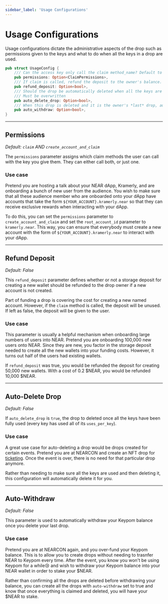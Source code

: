 ```yaml
---
sidebar_label: 'Usage Configurations'
---
```

# Usage Configurations
Usage configurations dictate the administrative aspects of the drop such as permissions given to the keys and what to do when all the keys in a drop are used. 

``` rust
pub struct UsageConfig {
    /// Can the access key only call the claim method_name? Default to both method_name callable
    pub permissions: Option<ClaimPermissions>,
    /// If claim is called, refund the deposit to the owner's balance. If None, default to false.
    pub refund_deposit: Option<bool>,
    /// Should the drop be automatically deleted when all the keys are used? This is defaulted to false and
    /// Must be overwritten
    pub auto_delete_drop: Option<bool>,
    /// When this drop is deleted and it is the owner's *last* drop, automatically withdraw their balance.
    pub auto_withdraw: Option<bool>,
}
```  

---

## Permissions
*Default: `claim` AND `create_account_and_claim`*  

The `permissions` parameter assigns which claim methods the user can call with the key you give them. They can either call both, or just one. 

### Use case
Pretend you are hosting a talk about your NEAR dApp, Kramerly, and are onboarding a bunch of new user from the audience. You wish to make sure that all these audience member who are onboarded onto your dApp have accounts that take the form `${YOUR_ACCOUNT}.kramerly.near` so that they can receive exclusive rewards when interacting with your dApp.

To do this, you can set the `permissions` parameter to `create_account_and_claim` and set the `root_account_id` parameter to `kramerly.near`. This way, you can ensure that everybody must create a new account with the form of `${YOUR_ACCOUNT}.kramerly.near` to interact with your dApp.  

---

## Refund Deposit
*Default: False*  

This `refund_deposit` parameter defines whether or not a storage deposit for creating a new wallet should be refunded to the drop owner if a new account is not created.

Part of funding a drop is covering the cost for creating a new named account. However, if the `claim` method is called, the deposit will be unused. If left as false, the deposit will be given to the user.

### Use case
This parameter is usually a helpful mechanism when onboarding large numbers of users into NEAR. Pretend you are onboarding 100,000 new users onto NEAR. Since they are new, you factor in the storage deposit needed to create all the new wallets into your funding costs. However, it turns out half of the users had existing wallets. 

If `refund_deposit` was true, you would be refunded the deposit for creating 50,000 new wallets. With a cost of 0.2 $NEAR, you would be refunded 10,000 $NEAR.   

---

## Auto-Delete Drop 
*Default: False*  

If `auto_delete_drop` is `true`, the drop to deleted once all the keys have been fully used (every key has used all of its `uses_per_key`).

### Use case
A great use case for auto-deleting a drop would be drops created for certain events. Pretend you are at NEARCON and create an NFT drop for [ticketing](../../../../Tutorials/Advanced/ticketing/concept.md). Once the event is over, there is no need for that particular drop anymore.

Rather than needing to make sure all the keys are used and then deleting it, this configuration will automatically delete it for you.  

---

## Auto-Withdraw
*Default: False*  

This parameter is used to automatically withdraw your Keypom balance once you delete your last drop.

### Use case
Pretend you are at NEARCON again, and you over-fund your Keypom balance. This is to allow you to create drops without needing to trasnfer NEAR to Keypom every time. After the event, you know you won't be using Keypom for a while😢 and wish to withdraw your Keypom balance into your NEAR wallet in order to stake your $NEAR. 

Rather than confirming all the drops are deleted before withdrawing your balance, you can create all the drops with `auto-withdraw` set to true and know that once everything is claimed and deleted, you will have your $NEAR to stake. 